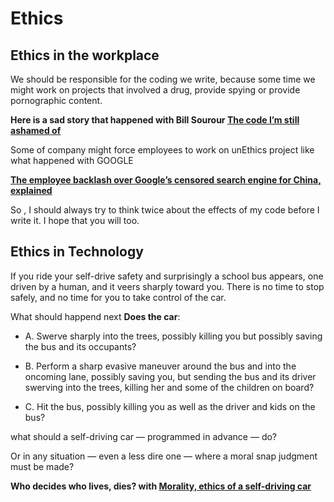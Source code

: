 # **Ethics**

## **Ethics in the workplace**

We should be responsible for the coding we write, because some time we might work on  projects that involved a drug, provide spying or provide pornographic content.


**Here is a sad story that happened with  Bill Sourour [The code I’m still ashamed of](https://www.freecodecamp.org/news/the-code-im-still-ashamed-of-e4c021dff55e/)**

Some of company might force employees to work on unEthics project like what happened with GOOGLE

**[The employee backlash over Google’s censored search engine for China, explained](https://www.vox.com/2018/8/17/17704526/google-dragonfly-censored-search-engine-china)**

So , I should always try to think twice about the effects of my code before I write it. I hope that you will too.

## **Ethics in Technology**

If you ride your self-drive safety and surprisingly a school bus appears, one driven by a human, and it veers sharply toward you. There is no time to stop safely, and no time for you to take control of the car.

What should happend next **Does the car**:

- A.  Swerve sharply into the trees, possibly killing you but possibly saving the bus and its occupants?

- B.  Perform a sharp evasive maneuver around the bus and into the oncoming lane, possibly saving you, but sending the bus and its driver swerving into the trees, killing her and some of the children on board?

- C.  Hit the bus, possibly killing you as well as the driver and kids on the bus?

what should a self-driving car — programmed in advance — do?

Or in any situation — even a less dire one — where a moral snap judgment must be made?

**Who decides who lives, dies? with [Morality, ethics of a self-driving car](https://www.freep.com/story/money/cars/2017/11/21/self-driving-cars-ethics/804805001/)**
